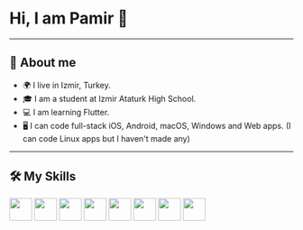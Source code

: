# Hi, I am Pamir 👋

---

## 📌 About me
- 🌍 I live in Izmir, Turkey.
- 🎓 I am a student at Izmir Ataturk High School.
- 💻 I am learning Flutter.
- 🖥️ I can code full-stack iOS, Android, macOS, Windows and Web apps. (I can code Linux apps but I haven't made any)

---

## 🛠 My Skills

<p align="left">
  <img src="https://www.vectorlogo.zone/logos/python/python-icon.svg" width="40" />
  <img src="https://www.vectorlogo.zone/logos/dartlang/dartlang-icon.svg" width="40" />
  <img src="https://www.vectorlogo.zone/logos/flutterio/flutterio-icon.svg" width="40" />
  <img src="https://www.vectorlogo.zone/logos/firebase/firebase-icon.svg" width="40" />
  <img src="https://www.vectorlogo.zone/logos/kotlinlang/kotlinlang-icon.svg" width="40" />
  <img src="https://www.vectorlogo.zone/logos/android/android-icon.svg" width="40" />
  <img src="https://cdn.jsdelivr.net/gh/devicons/devicon/icons/windows8/windows8-original.svg" width="40" />
  <img src="https://upload.wikimedia.org/wikipedia/commons/f/fa/Apple_logo_black.svg" width="40" />
  
</p>
